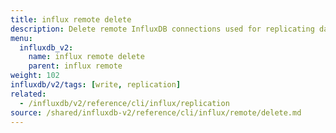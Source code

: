 ```yaml
---
title: influx remote delete
description: Delete remote InfluxDB connections used for replicating data.
menu:
  influxdb_v2:
    name: influx remote delete
    parent: influx remote
weight: 102
influxdb/v2/tags: [write, replication]
related:
  - /influxdb/v2/reference/cli/influx/replication
source: /shared/influxdb-v2/reference/cli/influx/remote/delete.md
---
```


<!-- The content for this file is located at
// SOURCE content/shared/influxdb-v2/reference/cli/influx/remote/delete.md -->

